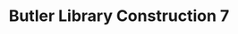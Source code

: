 ---
_date: 8-Jul-32
derivativo_link: https://derivativo-2.library.columbia.edu/iiif/2/ldpd:341039/
dlc_link: https://dlc.library.columbia.edu/catalog/cul:9ghx3ffbv8
format: photographs
iiif_json: https://derivativo-2.library.columbia.edu/iiif/2/ldpd:341039/info.json
name: Beals, A. Tennyson
native_jpg: https://derivativo-2.library.columbia.edu/iiif/2/ldpd:341039/full/!768,768/0/native.jpg
shelf_location: Box no. Box 162, Folder no. Folder 11 (Buildings & Grounds - Morningside
  - Butler Library, Construction 1932), Historical Photograph Collection
subjects: Academic libraries; New York (N.Y.); Butler Library
summary: Butler Library construction, 8 July 1932.
title: Butler Library Construction 7
layout: photo-page
---